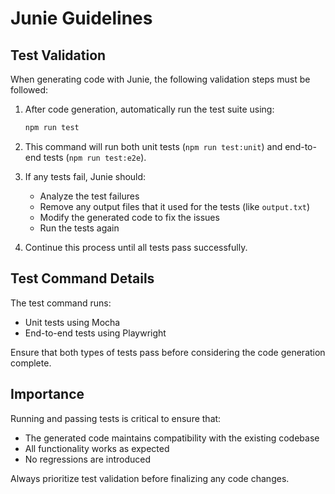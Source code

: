 # Junie Guidelines

## Test Validation

When generating code with Junie, the following validation steps must be followed:

1. After code generation, automatically run the test suite using:
   ```bash
   npm run test
   ```

2. This command will run both unit tests (`npm run test:unit`) and end-to-end tests (`npm run test:e2e`).

3. If any tests fail, Junie should:
   - Analyze the test failures
   - Remove any output files that it used for the tests (like `output.txt`)
   - Modify the generated code to fix the issues
   - Run the tests again

4. Continue this process until all tests pass successfully.

## Test Command Details

The test command runs:
- Unit tests using Mocha
- End-to-end tests using Playwright

Ensure that both types of tests pass before considering the code generation complete.

## Importance

Running and passing tests is critical to ensure that:
- The generated code maintains compatibility with the existing codebase
- All functionality works as expected
- No regressions are introduced

Always prioritize test validation before finalizing any code changes.